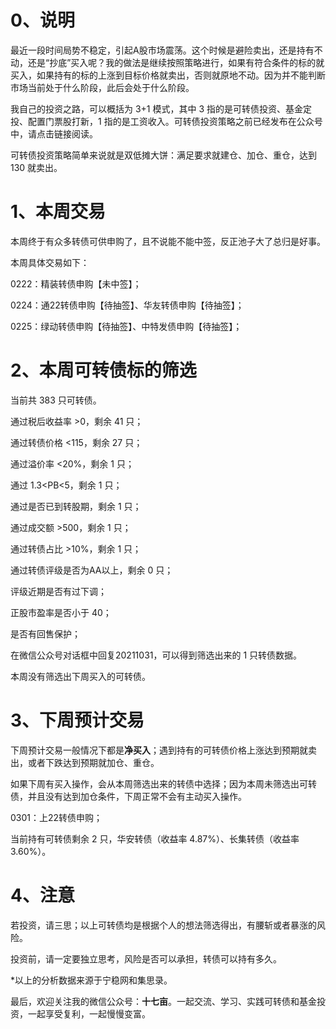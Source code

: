# 0、说明

最近一段时间局势不稳定，引起A股市场震荡。这个时候是避险卖出，还是持有不动，还是“抄底”买入呢？我的做法是继续按照策略进行，如果有符合条件的标的就买入，如果持有的标的上涨到目标价格就卖出，否则就原地不动。因为并不能判断市场当前处于什么阶段，此后会处于什么阶段。

我自己的投资之路，可以概括为 3+1 模式，其中 3 指的是可转债投资、基金定投、配置门票股打新，1 指的是工资收入。可转债投资策略之前已经发布在公众号中，请点击链接阅读。

可转债投资策略简单来说就是双低摊大饼：满足要求就建仓、加仓、重仓，达到 130 就卖出。

# 1、本周交易

本周终于有众多转债可供申购了，且不说能不能中签，反正池子大了总归是好事。

本周具体交易如下：

0222：精装转债申购【未中签】；

0224：通22转债申购【待抽签】、华友转债申购【待抽签】；

0225：绿动转债申购【待抽签】、中特发债申购【待抽签】；

# 2、本周可转债标的筛选

当前共 383 只可转债。

通过税后收益率 >0，剩余 41 只；

通过转债价格 <115，剩余 27 只；

通过溢价率 <20%，剩余 1 只；

通过 1.3<PB<5，剩余 1 只；

通过是否已到转股期，剩余 1 只；

通过成交额 >500，剩余 1 只；

通过转债占比 >10%，剩余 1 只；

通过转债评级是否为AA以上，剩余 0 只；

评级近期是否有过下调；

正股市盈率是否小于 40；

是否有回售保护；

在微信公众号对话框中回复20211031，可以得到筛选出来的 1 只转债数据。

本周没有筛选出下周买入的可转债。

# 3、下周预计交易

下周预计交易一般情况下都是**净买入**；遇到持有的可转债价格上涨达到预期就卖出，或者下跌达到预期就加仓、重仓。

如果下周有买入操作，会从本周筛选出来的转债中选择；因为本周未筛选出可转债，并且没有达到加仓条件，下周正常不会有主动买入操作。

0301：上22转债申购；

当前持有可转债剩余 2 只，华安转债（收益率 4.87%）、长集转债（收益率 3.60%）。

# 4、注意

若投资，请三思；以上可转债均是根据个人的想法筛选得出，有腰斩或者暴涨的风险。

投资前，请一定要独立思考，风险是否可以承担，转债可以持有多久。

*以上的分析数据来源于宁稳网和集思录。

最后，欢迎关注我的微信公众号：**十七亩**。一起交流、学习、实践可转债和基金投资，一起享受复利，一起慢慢变富。
